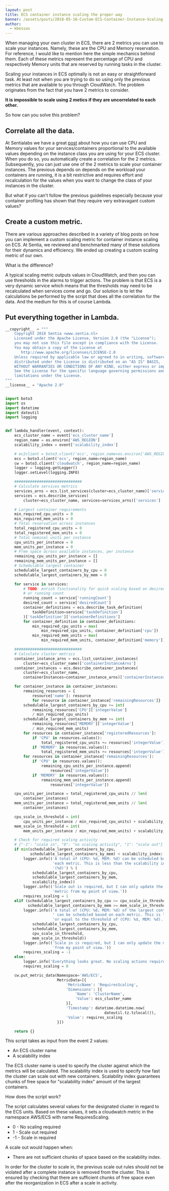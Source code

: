 ```yaml
---
layout: post
title: ECS container instance scaling the proper way
banner: /assets/posts/2018-05-16-Custom-ECS-Container-Instance-Scaling-Metric/ecs.png
author:
  - kbessas
---
```


When managing your own cluster in ECS, there are 2 metrics you can use to scale your instances. Namely, these are the CPU and Memory reservation. For reference, I would like to mention here the simple mechanics behind them. Each of these metrics represent the percentage of CPU and respectively Memory units that are reserved by running tasks in the cluster.

Scaling your instances in ECS optimally is not an easy or straightforward task. At least not when you are trying to do so using only the previous metrics that are available to you through CloudWatch. The problem originates from the fact that you have 2 metrics to consider.

**It is impossible to scale using 2 metics if they are uncorrelated to each other.**

So how can you solve this problem?

Correlate all the data.
-----------------------

At Sentialabs we have a great [post](http://www.sentialabs.io/2018/05/25/ecs-calculator.html) about how you can use CPU and Memory values for your services/containers proportional to the available values depending on the instance class you are using for your ECS cluster. When you do so, you automatically create a correlation for the 2 metrics. Subsequently, you can just use one of the 2 metrics to scale your container instances. The previous depends on depends on the workload your containers are running, it is a bit restrictive and requires effort and recalculation for the values when you want to change the class of your instances in the cluster.

But what if you can't follow the previous guidelines especially because your container profiling has shown that they require very extravagant custom values?

Create a custom metric.
-----------------------

There are various approaches described in a variety of blog posts on how you can implement a custom scaling metric for container instance scaling on ECS. At Sentia, we reviewed and benchmarked many of these solutions for their dynamics and efficiency. We ended up creating a custom scaling metric of our own.

What is the difference?

A typical scaling metric outputs values in CloudWatch, and then you can use thresholds in the alarms to trigger actions. The problem is that ECS is a very dynamic service which means that the thresholds may need to be recalculated when services come and go. Our solution is to let the calculations be performed by the script that does all the correlation for the data. And the medium for this is of course Lambda.


Put everything together in Lambda.
----------------------------------

```python
__copyright__ = """
    Copyright 2018 Sentia <www.sentia.nl>
    Licensed under the Apache License, Version 2.0 (the "License");
    you may not use this file except in compliance with the License.
    You may obtain a copy of the License at
       http://www.apache.org/licenses/LICENSE-2.0
    Unless required by applicable law or agreed to in writing, software
    distributed under the License is distributed on an "AS IS" BASIS,
    WITHOUT WARRANTIES OR CONDITIONS OF ANY KIND, either express or implied.
    See the License for the specific language governing permissions and
    limitations under the License.
"""
__license__ = "Apache 2.0"


import boto3
import os
import datetime
import dateutil
import logging


def lambda_handler(event, context):
    ecs_cluster_name = event['ecs_cluster_name']
    region_name = os.environ['AWS_REGION']
    scalability_index = event['scalability_index']

    # ec2client = boto3.client('ecs', region_name=os.environ['AWS_REGION'])
    ecs = boto3.client('ecs', region_name=region_name)
    cw = boto3.client('cloudwatch', region_name=region_name)
    logger = logging.getLogger()
    logger.setLevel(logging.INFO)

    ##############################
    # Calculate services metrics
    services_arns = ecs.list_services(cluster=ecs_cluster_name)['serviceArns']
    services = ecs.describe_services(
        cluster=ecs_cluster_name, services=services_arns)['services']

    # Largest container requirements
    min_required_cpu_units = 0
    min_required_mem_units = 0
    # Total reservation across instances
    total_registered_cpu_units = 0
    total_registered_mem_units = 0
    # Total nominal units per instance
    cpu_units_per_instance = 0
    mem_units_per_instance = 0
    # Free space across available instances, per instance
    remaining_cpu_units_per_instance = []
    remaining_mem_units_per_instance = []
    # Schedulable largest container
    schedulable_largest_containers_by_cpu = 0
    schedulable_largest_containers_by_mem = 0

    for service in services:
        # TODO: enrich finctionality for quick scaling based on desired count,
        # or running count
        running_count = service['runningCount']
        desired_count = service['desiredCount']
        container_definitions = ecs.describe_task_definition(
            taskDefinition=service['taskDefinition']
        )['taskDefinition']['containerDefinitions']
        for container_definition in container_definitions:
            min_required_cpu_units = max(
                min_required_cpu_units, container_definition['cpu'])
            min_required_mem_units = max(
                min_required_mem_units, container_definition['memory'])

    ##############################
    # Calculate cluster metrics
    container_instance_arns = ecs.list_container_instances(
        cluster=ecs_cluster_name)['containerInstanceArns']
    container_instances = ecs.describe_container_instances(
        cluster=ecs_cluster_name,
        containerInstances=container_instance_arns)['containerInstances']

    for container_instance in container_instances:
        remaining_resources = {
            resource['name']: resource
            for resource in container_instance['remainingResources']}
        schedulable_largest_containers_by_cpu += int(
            remaining_resources['CPU']['integerValue']
            / min_required_cpu_units)
        schedulable_largest_containers_by_mem += int(
            remaining_resources['MEMORY']['integerValue']
            / min_required_mem_units)
        for resources in container_instance['registeredResources']:
            if 'CPU' in resources.values():
                total_registered_cpu_units += resources['integerValue']
            if 'MEMORY' in resources.values():
                total_registered_mem_units += resources['integerValue']
        for resources in container_instance['remainingResources']:
            if 'CPU' in resources.values():
                remaining_cpu_units_per_instance.append(
                    resources['integerValue'])
            if 'MEMORY' in resources.values():
                remaining_mem_units_per_instance.append(
                    resources['integerValue'])

    cpu_units_per_instance = total_registered_cpu_units // len(
        container_instances)
    mem_units_per_instance = total_registered_mem_units // len(
        container_instances)

    cpu_scale_in_threshold = int(
        cpu_units_per_instance / min_required_cpu_units) + scalability_index
    mem_scale_in_threshold = int(
        mem_units_per_instance / min_required_mem_units) + scalability_index

    # Check for required scaling activity
    # {"-1": "scale in", "0": "no scaling activity", "1": "scale out"}
    if min(schedulable_largest_containers_by_cpu,
           schedulable_largest_containers_by_mem) < scalability_index:
        logger.info(('A total of (CPU: %d, MEM: %d) can be scheduled based on '
                     'each metric. This is less than the scalability index '
                     '(%d)') % (
            schedulable_largest_containers_by_cpu,
            schedulable_largest_containers_by_mem,
            scalability_index))
        logger.info(('Scale out is required, but I can only update the  '
                     'metric from my point of view.'))
        requires_scaling = 1
    elif (schedulable_largest_containers_by_cpu >= cpu_scale_in_threshold and
          schedulable_largest_containers_by_mem >= mem_scale_in_threshold):
        logger.info(('A total of (CPU: %d, MEM: %d) of the largest containers '
                     ' can be scheduled based on each metric. This is larger '
                     'or equal to the threshold of (CPU: %d, MEM: %d).') % (
            schedulable_largest_containers_by_cpu,
            schedulable_largest_containers_by_mem,
            cpu_scale_in_threshold,
            mem_scale_in_threshold))
        logger.info(('Scale in is required, but I can only update the metric '
                     'from my point of view.'))
        requires_scaling = -1
    else:
        logger.info('Everything looks great. No scaling actions required.')
        requires_scaling = 0

    cw.put_metric_data(Namespace='AWS/ECS',
                       MetricData=[{
                           'MetricName': 'RequiresScaling',
                           'Dimensions': [{
                               'Name': 'ClusterName',
                               'Value': ecs_cluster_name
                           }],
                           'Timestamp': datetime.datetime.now(
                                            dateutil.tz.tzlocal()),
                           'Value': requires_scaling
                       }])

    return {}
```

This script takes as input from the event 2 values:
  * An ECS cluster name
  * A scalability index

The ECS cluster name is used to specify the cluster against which the metrics will be calculated. The scalability index is used to specify how fast the cluster can scale out with new containers. Scalability index guarantees chunks of free space for "scalability index" amount of the largest containers.

How does the script work?

The script calculates several values for the designated cluster in regard to the ECS units. Based on these values, it sets a cloudwatch metric in the namespace AWS/ECS with name RequiresScaling.
  *  0  -  No scaling required
  *  1  -  Scale out required
  * -1  -  Scale in required

A scale out would happen when:
  * There are not sufficient chunks of space based on the scalability
    index.

In order for the cluster to scale in, the previous scale out rules should not be violated after a complete instance is removed from the cluster. This is ensured by checking that there are sufficient chunks of free space even after the reorganization in ECS after a scale in activity.
